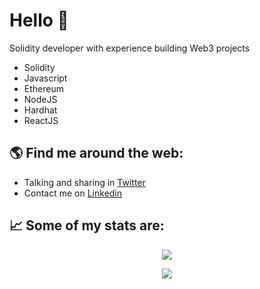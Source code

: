 # Hello 🐺 

Solidity developer with experience building Web3 projects

- Solidity
- Javascript
- Ethereum
- NodeJS
- Hardhat
- ReactJS



## 🌎 Find me around the web:
- Talking and sharing in <a href="https://twitter.com/0xefrain">Twitter</a>
- Contact me on <a href="https://www.linkedin.com/in/efraincuello/">Linkedin</a>



## 📈 Some of my stats are:
<p align="center">
  <img align="" src="https://github-readme-stats.vercel.app/api?username=0xefrain&theme=nightowl&show_icons=true&hide=contribs" />
</p>
<p align="center">
  <img align="" src="https://visitor-badge.laobi.icu/badge?page_id=0xefrain.0xefrain" />
</p>
